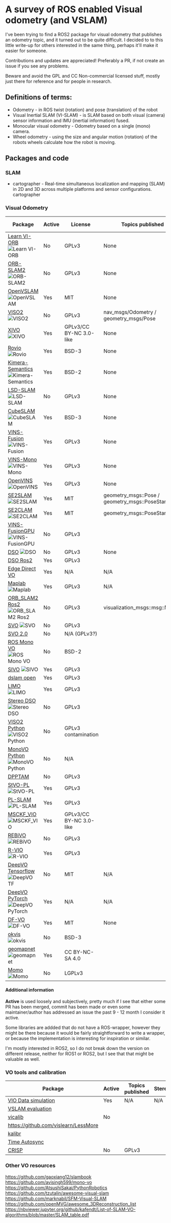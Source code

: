 # A survey of ROS enabled Visual odometry (and VSLAM)
I've been trying to find a ROS2 package for visual odometry that publishes an odometry topic, and it turned out to be quite difficult. I decided to to this little write-up for others interested in the same thing, perhaps it'll make it easier for someone.

Contributions and updates are appreciated! Preferably a PR, if not create an issue if you see any problems.

Beware and avoid the GPL and CC Non-commercial licensed stuff, mostly just there for reference and for people in research.

## Definitions of terms:
- Odometry - in ROS twist (rotation) and pose (translation) of the robot
- Visual Inertial SLAM (VI-SLAM) - is SLAM based on both visual (camera) sensor information and IMU (inertial information) fused.
- Monocular visual odometry - Odometry based on a single (mono) camera.
- Wheel odometry - using the size and angular motion (rotation) of the robots wheels calculate how the robot is moving.
 

## Packages and code

### SLAM

- cartographer - Real-time simultaneous localization and mapping (SLAM) in 2D and 3D across multiple platforms and sensor configurations. cartographer



### Visual Odometry

| Package  |  Active | License | Topics published |  Stereo/Mono  | SLAM | ROS version | Year | Paper  | 
|---|---|---|---|---|---|---|---|---|
| [Learn VI-ORB](https://github.com/jingpang/LearnVIORB) ![Learn VI-ORB](https://img.shields.io/github/stars/jingpang/LearnVIORB.svg)| No | GPLv3 | None |  Yes / Yes | | Yes  | 1 |	2016| https://arxiv.org/abs/1610.06475 |
| [ORB-SLAM2](https://github.com/raulmur/ORB_SLAM2) ![ORB-SLAM2](https://img.shields.io/github/stars/raulmur/ORB_SLAM2.svg)| No | GPLv3 | None |  Yes / Yes | Yes | 1  | 2016|	https://arxiv.org/abs/1610.06475 |
| [OpenVSLAM](https://github.com/xdspacelab/openvslam)  ![OpenVSLAM](https://img.shields.io/github/stars/xdspacelab/openvslam.svg)| Yes | MIT | None |  Yes / Yes | Yes  |  1 / 2  |	2019 |	https://arxiv.org/abs/1910.01122 | 
| [VISO2](https://github.com/srv/viso2) ![VISO2](https://img.shields.io/github/stars/srv/viso2.svg)| No | GPLv3 | nav_msgs/Odometry / geometry_msgs/Pose| Yes / Yes | No | 1 | 2011 | http://t.cvlibs.net/publications/Geiger2011IV.pdf |
| [XIVO](https://github.com/ucla-vision/xivo) ![XIVO](https://img.shields.io/github/stars/ucla-vision/xivo.svg)| Yes | GPLv3/CC BY-NC 3.0-like | None | Yes / Yes | N/A | 1 | 2019 | http://vision.ucla.edu/papers/tsotsosCS15.pdf |
| [Rovio](https://github.com/ethz-asl/rovio) ![Rovio](https://img.shields.io/github/stars/ethz-asl/rovio.svg)| Yes | BSD-3 |None |  Yes / Yes | N/A | 1 | 2017 | https://www.research-collection.ethz.ch/handle/20.500.11850/263423 | MIT-like |
|[Kimera-Semantics](https://github.com/MIT-SPARK/Kimera-Semantics) ![Kimera-Semantics](https://img.shields.io/github/stars/MIT-SPARK/Kimera-Semantics.svg)| Yes | BSD-2 | None | Yes / Yes | N/A | 1 | 2019 | https://arxiv.org/pdf/1910.02490.pdf |
| [LSD-SLAM](https://github.com/tum-vision/lsd_slam) ![LSD-SLAM](https://img.shields.io/github/stars/tum-vision/lsd_slam.svg)| No | GPLv3 | None | No / Yes | N/A | 1 | 2014 | https://vision.in.tum.de/_media/spezial/bib/caruso2015_omni_lsdslam.pdf |
|[CubeSLAM](https://github.com/shichaoy/cube_slam) ![CubeSLAM](https://img.shields.io/github/stars/shichaoy/cube_slam.svg)| Yes |  BSD-3 | None | Yes / Yes | Yes | 1 | 2019 | https://arxiv.org/abs/1806.00557 |
| [VINS-Fusion](https://github.com/HKUST-Aerial-Robotics/VINS-Fusion) ![VINS-Fusion](https://img.shields.io/github/stars/HKUST-Aerial-Robotics/VINS-Fusion.svg)| Yes | GPLv3 | None | Yes / Yes | Yes | 1 | 2019 | https://ieeexplore.ieee.org/abstract/document/8593603 |
| [VINS-Mono](https://github.com/HKUST-Aerial-Robotics/VINS-Mono) ![VINS-Mono](https://img.shields.io/github/stars/HKUST-Aerial-Robotics/VINS-Mono.svg)| Yes | GPLv3 | None | Yes / Yes | No | 1 | 2017 | https://ieeexplore.ieee.org/document/8421746/?arnumber=8421746&source=authoralert | 
| [OpenVINS](https://github.com/rpng/open_vins) ![OpenVINS](https://img.shields.io/github/stars/rpng/open_vins.svg)| Yes | GPLv3 | None | Yes / Yes | N/A | 1 | 2019 | https://udel.edu/~ghuang/iros19-vins-workshop/papers/06.pdf | 
| [SE2SLAM](https://github.com/izhengfan/se2lam) ![SE2SLAM](https://img.shields.io/github/stars/izhengfan/se2lam.svg)| Yes | MIT | geometry_msgs::Pose / geometry_msgs::PoseStamped | Yes / Yes | Yes | 1 | 2019 | https://fzheng.me/icra/2019.pdf | 
| [SE2CLAM](https://github.com/izhengfan/se2clam) ![SE2CLAM](https://img.shields.io/github/stars/izhengfan/se2clam.svg)| Yes | MIT | geometry_msgs::PoseStamped | Yes / Yes | Yes | 1 | 2018 |  https://ieeexplore.ieee.org/document/8357438 | 
| [VINS-FusionGPU](https://github.com/pjrambo/VINS-Fusion-gpu) ![VINS-FusionGPU](https://img.shields.io/github/stars/pjrambo/VINS-Fusion-gpu.svg)| No | GPLv3 |
| [DSO](https://github.com/JakobEngel/dso_ros) ![DSO](https://img.shields.io/github/stars/JakobEngel/dso_ros.svg)| No | GPLv3 | None | Yes / Yes | No | No | 1 | 2016 | https://vision.in.tum.de/_media/spezial/bib/engel2016dso.pdf | 
| [DSO Ros2](https://github.com/goktug97/dso_ros2) | Yes | GPLv3 |
|[Edge Direct VO](https://github.com/kevinchristensen1/EdgeDirectVO) | Yes | N/A | N/A | Yes / No | No | None | 2019 | https://arxiv.org/abs/1906.04838 | N/A |
| [Maplab](https://github.com/ethz-asl/maplab) ![Maplab](https://img.shields.io/github/stars/ethz-asl/maplab.svg) | Yes | GPLv3 | N/A | Yes / Yes | Yes | 1 | 2018 | https://arxiv.org/abs/1711.10250 |
| [ORB_SLAM2 Ros2](https://github.com/alsora/ORB_SLAM2) ![ORB_SLAM2 Ros2](https://img.shields.io/github/stars/alsora/ORB_SLAM2.svg)| No | GPLv3 | visualization_msgs::msg::Marker |
| [SVO](https://github.com/uzh-rpg/rpg_svo) ![SVO](https://img.shields.io/github/stars/uzh-rpg/rpg_svo.svg)| No | GPLv3 | 
| [SVO 2.0](https://github.com/uzh-rpg/rpg_svo_example) | No | N/A (GPLv3?) |
| [ROS Mono VO](https://github.com/atomoclast/ros_mono_vo) ![ROS Mono VO](https://img.shields.io/github/stars/atomoclast/ros_mono_vo.svg)| No | BSD-2 |
| [SIVO](https://github.com/navganti/SIVO) ![SIVO](https://img.shields.io/github/stars/navganti/SIVO.svg)| Yes | GPLv3 |
| [dslam open](https://github.com/uzh-rpg/dslam_open) | Yes | GPLv3 |
| [LIMO](https://github.com/johannes-graeter/limo) ![LIMO](https://img.shields.io/github/stars/johannes-graeter/limo.svg)| Yes | GPLv3 |
| [Stereo DSO](https://github.com/HorizonAD/stereo_dso) ![Stereo DSO](https://img.shields.io/github/stars/HorizonAD/stereo_dso.svg)| No | GPLv3 |
| [VISO2 Python](https://github.com/AtlasBuggy/libviso2-python) ![VISO2 Python](https://img.shields.io/github/stars/AtlasBuggy/libviso2-python.svg)| No | GPLv3 contamination |
| [MonoVO Python](https://github.com/uoip/monoVO-python) ![MonoVO Python](https://img.shields.io/github/stars/uoip/monoVO-python.svg)| No | N/A
| [DPPTAM](https://github.com/alejocb/dpptam) | No | GPLv3 |
| [StVO-PL](https://github.com/rubengooj/StVO-PL) ![StVO-PL](https://img.shields.io/github/stars/rubengooj/StVO-PL.svg)| Yes | GPLv3 |
| [PL-SLAM](https://github.com/rubengooj/pl-slam) ![PL-SLAM](https://img.shields.io/github/stars/rubengooj/pl-slam.svg) | Yes | GPLv3 |
| [MSCKF_VIO](https://github.com/KumarRobotics/msckf_vio) ![MSCKF_VIO](https://img.shields.io/github/stars/KumarRobotics/msckf_vio.svg)| Yes | GPLv3/CC BY-NC 3.0-like |
| [REBiVO](https://github.com/JuanTarrio/rebvo) ![REBiVO](https://img.shields.io/github/stars/JuanTarrio/rebvo.svg) | No | GPLv3 |
| [R-VIO](https://github.com/rpng/R-VIO.git) ![R-VIO](https://img.shields.io/github/stars/rpng/R-VIO.svg) | Yes | GPLv3 |
| [DeepVO Tensorflow](https://github.com/ildoonet/deepvo) ![DeepVO TF](https://img.shields.io/github/stars/ildoonet/deepvo.svg)| No | MIT |  N/A | Yes / Yes | No | 2017 | https://arxiv.org/abs/1709.08429 |
| [DeepVO PyTorch](https://github.com/ChiWeiHsiao/DeepVO-pytorch) ![DeepVO PyTorch](https://img.shields.io/github/stars/ChiWeiHsiao/DeepVO-pytorch.svg)| Yes | N/A | N/A | Yes / Yes | No | 2017 | https://arxiv.org/abs/1709.08429 |
| [DF-VO](https://github.com/Huangying-Zhan/DF-VO) ![DF-VO](https://img.shields.io/github/stars/Huangying-Zhan/DF-VO.svg)| Yes | MIT | None | Yes / No | No | N/A | 2019 | https://arxiv.org/abs/1909.09803v2 |
| [okvis](https://github.com/ethz-asl/okvis) ![okvis](https://img.shields.io/github/stars/ethz-asl/okvis.svg) | No | BSD-3 |
| [geomapnet](https://github.com/NVlabs/geomapnet) ![geomapnet](https://img.shields.io/github/stars/NVlabs/geomapnet.svg)| Yes | CC BY-NC-SA 4.0 |
| [Momo](https://github.com/johannes-graeter/momo) ![Momo](https://img.shields.io/github/stars/johannes-graeter/momo.svg)| No | LGPLv3 |

#### Additional information
**Active** is used loosely and subjectively, pretty much if I see that either some PR has been merged, commit has been made or even some maintainer/author has addressed an issue the past 9 - 12 month I consider it active.

Some libraries are addded that do not have a ROS-wrapper, however they might be there because it would be fairly straightforward to write a wrapper, or because the implementation is interesting for inspiration or similar.

I'm mostly interested in ROS2, so I do not break down the version on different release, neither for ROS1 or ROS2, but I see that that might be valuable as well.

### VO tools and calibration
| Package  |  Active | Topics published |  Stereo | Mono  |  Omni | SLAM | ROS version | Year | Paper |  License | 
|---|---|---|---|---|---|---|---|---|---|---|
|[VIO Data simulation](https://github.com/HeYijia/vio_data_simulation) | Yes | N/A | N/A | N/A | N/A | N/A | N/A | N/A |
| [VSLAM evaluation](https://github.com/nicolov/vslam_evaluation) |
| [vicalib](https://github.com/arpg/vicalib) | No
| https://github.com/vislearn/LessMore |
| [kalibr](https://github.com/ethz-asl/kalibr) |
| [Time Autosync](https://github.com/ethz-asl/time_autosync)
| [CRISP](https://github.com/hovren/crisp) | No | GPLv3


### Other VO resources
https://github.com/gaoxiang12/slambook
https://github.com/avisingh599/mono-vo
https://github.com/AtsushiSakai/PythonRobotics
https://github.com/tzutalin/awesome-visual-slam
https://github.com/marknabil/SFM-Visual-SLAM
https://github.com/openMVG/awesome_3DReconstruction_list
https://nbviewer.jupyter.org/github/kafendt/List-of-SLAM-VO-algorithms/blob/master/SLAM_table.pdf